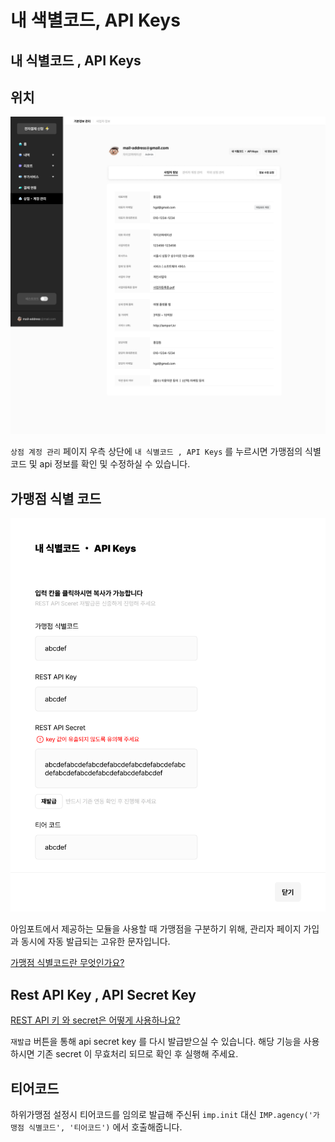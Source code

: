 # 내 색별코드, API Keys

## 내 식별코드 , API Keys

## 위치

![](<../../.gitbook/assets/Untitled (8).png>)

`상점 계정 관리` 페이지 우측 상단에 `내 식별코드 , API Keys` 를 누르시면 가맹점의 식별 코드 및 api 정보를 확인 및 수정하실 수 있습니다.

## 가맹점 식별 코드

![](<../../.gitbook/assets/Untitled (9).png>)

아임포트에서 제공하는 모듈을 사용할 때 가맹점을 구분하기 위해, 관리자 페이지 가입과 동시에 자동 발급되는 고유한 문자입니다.

[가맹점 식별코드란 무엇인가요?](https://guide.iamport.kr/c4756279-541b-4316-addf-276a2cf7d737)

## Rest API Key , API Secret Key

[REST API 키 와 secret은 어떻게 사용하나요?](https://guide.iamport.kr/f8495edd-b497-489f-b2f9-92dc641045ec)

`재발급` 버튼을 통해 api secret key 를 다시 발급받으실 수 있습니다. 해당 기능을 사용하시면 기존 secret 이 무효처리 되므로 확인 후 실행해 주세요.

## 티어코드

하위가맹점 설정시 티어코드를 임의로 발급해 주신뒤 `imp.init` 대신 `IMP.agency('가맹점 식별코드', '티어코드')` 에서 호출해줍니다.
